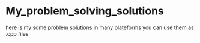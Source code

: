 # My_problem_solving_solutions
here is my some problem solutions in many plateforms
you can use them as .cpp files 
